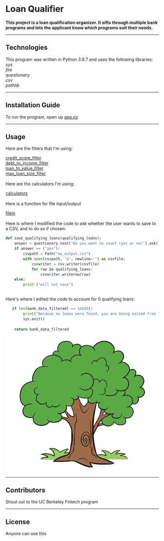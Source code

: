 # Loan Qualifier 
**This project is a loan qualification organizer. It sifts through multiple bank programs and lets the applicant know which programs suit their needs.**


---

## Technologies

This program was written in Python 3.9.7 and uses the following libraries:<br />
*sys*<br />
*fire*<br />
*questionary*<br />
*csv*<br />
*pathlib*<br />


---

## Installation Guide

To run the program, open up [app.py](app.py)


---

## Usage

Here are the filters that I'm using:<br />

[credit_score_filter](qualifier/filters/credit_score.py)<br />
[debt_to_income_filter](qualifier/filters/debt_to_income.py)<br />
[loan_to_value_filter](qualifier/filters/loan_to_value.py)<br />
[max_loan_size_filter](qualifier/filters/max_loan_size.py)<br />
<br />
Here are the calculators I'm using: <br />

[calculators](qualifier/utils/calculators.py)<br />
<br />
Here is a function for file input/output <br />

[fileio](qualifier/utils/fileio.py)<br />
<br />
Here is where I modified the code to ask whether the user wants to save to a CSV, and to do so if chosen:<br />


```python
def save_qualifying_loans(qualifying_loans):
    answer = questionary.text("Do you want to save? (yes or no)").ask()
    if answer == ("yes"):
        csvpath = Path("my_output.csv")
        with open(csvpath, 'w', newline='') as csvfile:
            csvwriter = csv.writer(csvfile)
            for row in qualifying_loans:
                csvwriter.writerow(row)
    else:
        print ("will not save")
```
<br />
Here's where I edited the code to account for 0 qualifying loans: <br />

```python
   if len(bank_data_filtered) == int(0):
        print("Because no loans were found, you are being exited from the program.")
        sys.exit()
 
    return bank_data_filtered
```

![picture of a tree](tree_picture.png)

---

## Contributors

Shout out to the UC Berkeley Fintech program

---

## License

Anyone can use this

